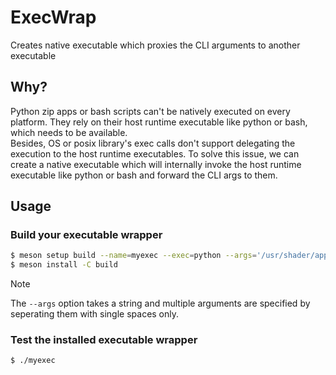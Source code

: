 # ExecWrap
Creates native executable which proxies the CLI arguments to another executable

## Why?
Python zip apps or bash scripts can't be natively executed on every platform. They rely on their host runtime executable like python or bash, which needs to be available. <br>
Besides, OS or posix library's exec calls don't support delegating the execution to the host runtime executables.
To solve this issue, we can create a native executable which will internally invoke the host runtime executable like python or bash and forward the CLI args to them.

## Usage
### Build your executable wrapper
```bash
$ meson setup build --name=myexec --exec=python --args='/usr/shader/app.pyz mysubcommand'
$ meson install -C build
```
> [!Note]
> The `--args` option takes a string and multiple arguments are specified by seperating them with single spaces only.
### Test the installed executable wrapper
```
$ ./myexec
```

